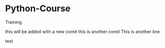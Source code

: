 
# Python-Course
Training
 
this will be added with a new comit
this is another comit 
This is another line


test

